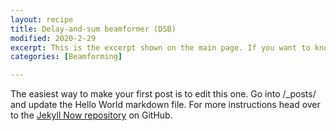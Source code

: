 ```yaml
---
layout: recipe
title: Delay-and-sum beamformer (DSB)
modified: 2020-2-29
excerpt: This is the excerpt shown on the main page. If you want to know more, click here.
categories: [Beamforming]

---
```



The easiest way to make your first post is to edit this one. Go into /_posts/ and update the Hello World markdown file. For more instructions head over to the [Jekyll Now repository](https://github.com/barryclark/jekyll-now) on GitHub.
